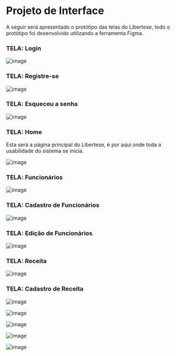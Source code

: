 
# Projeto de Interface

A seguir será apresentado o protótipo das telas do Libertese, todo o protótipo foi desenvolvido utilizando a ferramenta Figma.

### TELA: Login

![image](https://github.com/ICEI-PUC-Minas-PMV-ADS/pmv-ads-2024-1-e5-proj-empext-t1-libertese/assets/103225907/4d5c676b-f634-45cc-a162-e586d3173176)

### TELA: Registre-se

![image](https://github.com/ICEI-PUC-Minas-PMV-ADS/pmv-ads-2024-1-e5-proj-empext-t1-libertese/assets/103225907/5855f587-3d70-430b-8356-b1e32863dc48)

### TELA: Esqueceu a senha

![image](https://github.com/ICEI-PUC-Minas-PMV-ADS/pmv-ads-2024-1-e5-proj-empext-t1-libertese/assets/103225907/4dd8fe8e-722e-4fc4-ae70-2b7969b46e1c)

### TELA: Home

Esta será a página principal do Libertese, é por aqui onde toda a usabilidade do sistema se inicia.

![image](https://github.com/ICEI-PUC-Minas-PMV-ADS/pmv-ads-2024-1-e5-proj-empext-t1-libertese/assets/103225907/4ac78067-bcf5-4cad-ab7c-e0b91b54a33a)

### TELA: Funcionários

![image](https://github.com/ICEI-PUC-Minas-PMV-ADS/pmv-ads-2024-1-e5-proj-empext-t1-libertese/assets/103225907/5830e791-98a7-4b83-af4c-5d3abcf6d2ec)

### TELA: Cadastro de Funcionários

![image](https://github.com/ICEI-PUC-Minas-PMV-ADS/pmv-ads-2024-1-e5-proj-empext-t1-libertese/assets/103225907/f2151429-d50f-4682-a8ff-1c83dabbafa7)

### TELA: Edição de Funcionários

![image](https://github.com/ICEI-PUC-Minas-PMV-ADS/pmv-ads-2024-1-e5-proj-empext-t1-libertese/assets/103225907/d2b34c43-acf5-4d2f-8f59-a98205a43f6f)

### TELA: Receita

![image](https://github.com/ICEI-PUC-Minas-PMV-ADS/pmv-ads-2024-1-e5-proj-empext-t1-libertese/assets/103225907/b32e02f5-77bd-4195-9798-249055cf76a0)

### TELA: Cadastro de Receita

![image](https://github.com/ICEI-PUC-Minas-PMV-ADS/pmv-ads-2024-1-e5-proj-empext-t1-libertese/assets/103225907/98e12b37-120c-482a-ad41-e1b68f813287)

![image](https://github.com/ICEI-PUC-Minas-PMV-ADS/pmv-ads-2024-1-e5-proj-empext-t1-libertese/assets/103225907/566ba36c-99ce-43ce-963e-0022590e51fd)

![image](https://github.com/ICEI-PUC-Minas-PMV-ADS/pmv-ads-2024-1-e5-proj-empext-t1-libertese/assets/103225907/b3860baa-cfad-4968-81ea-e2ccdce65914)

![image](https://github.com/ICEI-PUC-Minas-PMV-ADS/pmv-ads-2024-1-e5-proj-empext-t1-libertese/assets/103225907/3b5f3697-cf7b-4b35-a5c2-01dcf3102227)

![image](https://github.com/ICEI-PUC-Minas-PMV-ADS/pmv-ads-2024-1-e5-proj-empext-t1-libertese/assets/103225907/48b506e5-4b4a-47ae-aaa9-2c468255de92)










